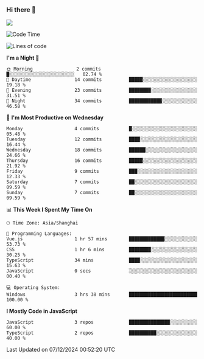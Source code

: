 ### Hi there 👋

<img src="https://github-readme-stats.vercel.app/api/top-langs/?username=lhvision"/>

<!--START_SECTION:waka-->
![Code Time](http://img.shields.io/badge/Code%20Time-8%20hrs%206%20mins-blue)

![Lines of code](https://img.shields.io/badge/From%20Hello%20World%20I%27ve%20Written-48.1%20thousand%20lines%20of%20code-blue)

**I'm a Night 🦉** 

```text
🌞 Morning                2 commits           █░░░░░░░░░░░░░░░░░░░░░░░░   02.74 % 
🌆 Daytime                14 commits          █████░░░░░░░░░░░░░░░░░░░░   19.18 % 
🌃 Evening                23 commits          ████████░░░░░░░░░░░░░░░░░   31.51 % 
🌙 Night                  34 commits          ████████████░░░░░░░░░░░░░   46.58 % 
```
📅 **I'm Most Productive on Wednesday** 

```text
Monday                   4 commits           █░░░░░░░░░░░░░░░░░░░░░░░░   05.48 % 
Tuesday                  12 commits          ████░░░░░░░░░░░░░░░░░░░░░   16.44 % 
Wednesday                18 commits          ██████░░░░░░░░░░░░░░░░░░░   24.66 % 
Thursday                 16 commits          █████░░░░░░░░░░░░░░░░░░░░   21.92 % 
Friday                   9 commits           ███░░░░░░░░░░░░░░░░░░░░░░   12.33 % 
Saturday                 7 commits           ██░░░░░░░░░░░░░░░░░░░░░░░   09.59 % 
Sunday                   7 commits           ██░░░░░░░░░░░░░░░░░░░░░░░   09.59 % 
```


📊 **This Week I Spent My Time On** 

```text
🕑︎ Time Zone: Asia/Shanghai

💬 Programming Languages: 
Vue.js                   1 hr 57 mins        █████████████░░░░░░░░░░░░   53.73 % 
CSS                      1 hr 6 mins         ████████░░░░░░░░░░░░░░░░░   30.25 % 
TypeScript               34 mins             ████░░░░░░░░░░░░░░░░░░░░░   15.63 % 
JavaScript               0 secs              ░░░░░░░░░░░░░░░░░░░░░░░░░   00.40 % 

💻 Operating System: 
Windows                  3 hrs 38 mins       █████████████████████████   100.00 % 
```

**I Mostly Code in JavaScript** 

```text
JavaScript               3 repos             ███████████████░░░░░░░░░░   60.00 % 
TypeScript               2 repos             ██████████░░░░░░░░░░░░░░░   40.00 % 
```




 Last Updated on 07/12/2024 00:52:20 UTC
<!--END_SECTION:waka-->
